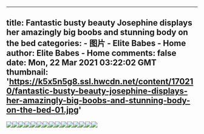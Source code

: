 
---
title: Fantastic busty beauty Josephine displays her amazingly big boobs and stunning body on the bed
categories: 
    - 图片
    - Elite Babes - Home
author: Elite Babes - Home
comments: false
date: Mon, 22 Mar 2021 03:22:02 GMT
thumbnail: 'https://k5x5n5g8.ssl.hwcdn.net/content/170210/fantastic-busty-beauty-josephine-displays-her-amazingly-big-boobs-and-stunning-body-on-the-bed-01.jpg'
---

<div>   
<img src="https://k5x5n5g8.ssl.hwcdn.net/content/170210/fantastic-busty-beauty-josephine-displays-her-amazingly-big-boobs-and-stunning-body-on-the-bed-01.jpg" referrerpolicy="no-referrer"><img src="https://k5x5n5g8.ssl.hwcdn.net/content/170210/fantastic-busty-beauty-josephine-displays-her-amazingly-big-boobs-and-stunning-body-on-the-bed-02.jpg" referrerpolicy="no-referrer"><img src="https://k5x5n5g8.ssl.hwcdn.net/content/170210/fantastic-busty-beauty-josephine-displays-her-amazingly-big-boobs-and-stunning-body-on-the-bed-03.jpg" referrerpolicy="no-referrer"><img src="https://k5x5n5g8.ssl.hwcdn.net/content/170210/fantastic-busty-beauty-josephine-displays-her-amazingly-big-boobs-and-stunning-body-on-the-bed-04.jpg" referrerpolicy="no-referrer"><img src="https://k5x5n5g8.ssl.hwcdn.net/content/170210/fantastic-busty-beauty-josephine-displays-her-amazingly-big-boobs-and-stunning-body-on-the-bed-05.jpg" referrerpolicy="no-referrer"><img src="https://k5x5n5g8.ssl.hwcdn.net/content/170210/fantastic-busty-beauty-josephine-displays-her-amazingly-big-boobs-and-stunning-body-on-the-bed-06.jpg" referrerpolicy="no-referrer"><img src="https://k5x5n5g8.ssl.hwcdn.net/content/170210/fantastic-busty-beauty-josephine-displays-her-amazingly-big-boobs-and-stunning-body-on-the-bed-07.jpg" referrerpolicy="no-referrer"><img src="https://k5x5n5g8.ssl.hwcdn.net/content/170210/fantastic-busty-beauty-josephine-displays-her-amazingly-big-boobs-and-stunning-body-on-the-bed-08.jpg" referrerpolicy="no-referrer"><img src="https://k5x5n5g8.ssl.hwcdn.net/content/170210/fantastic-busty-beauty-josephine-displays-her-amazingly-big-boobs-and-stunning-body-on-the-bed-09.jpg" referrerpolicy="no-referrer"><img src="https://k5x5n5g8.ssl.hwcdn.net/content/170210/fantastic-busty-beauty-josephine-displays-her-amazingly-big-boobs-and-stunning-body-on-the-bed-10.jpg" referrerpolicy="no-referrer"><img src="https://k5x5n5g8.ssl.hwcdn.net/content/170210/fantastic-busty-beauty-josephine-displays-her-amazingly-big-boobs-and-stunning-body-on-the-bed-11.jpg" referrerpolicy="no-referrer"><img src="https://k5x5n5g8.ssl.hwcdn.net/content/170210/fantastic-busty-beauty-josephine-displays-her-amazingly-big-boobs-and-stunning-body-on-the-bed-12.jpg" referrerpolicy="no-referrer"><img src="https://k5x5n5g8.ssl.hwcdn.net/content/170210/fantastic-busty-beauty-josephine-displays-her-amazingly-big-boobs-and-stunning-body-on-the-bed-13.jpg" referrerpolicy="no-referrer"><img src="https://k5x5n5g8.ssl.hwcdn.net/content/170210/fantastic-busty-beauty-josephine-displays-her-amazingly-big-boobs-and-stunning-body-on-the-bed-14.jpg" referrerpolicy="no-referrer"><img src="https://k5x5n5g8.ssl.hwcdn.net/content/170210/fantastic-busty-beauty-josephine-displays-her-amazingly-big-boobs-and-stunning-body-on-the-bed-15.jpg" referrerpolicy="no-referrer">  
</div>
            